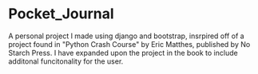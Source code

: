 # Pocket_Journal
A personal project I made using django and bootstrap, insrpired off of a project found in "Python Crash Course" by Eric Matthes, published by No Starch Press. I have expanded upon the project in the book to include additonal funcitonality for the user. 
